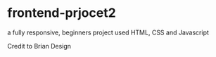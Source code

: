 # frontend-prjocet2
a fully responsive, beginners project used HTML, CSS and Javascript 

Credit to Brian Design
